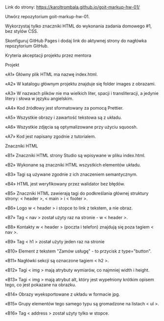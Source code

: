 Link do strony: https://karoltrombala.github.io/goit-markup-hw-01/


Utwórz repozytorium goit-markup-hw-01.

Wykorzystaj tylko znaczniki HTML do wykonania zadania domowego #1, bez stylów CSS.

Skonfiguruj GitHub Pages i dodaj link do aktywnej strony do nagłówka repozytorium GitHub.

Kryteria akceptacji projektu przez mentora

Projekt

«A1» Główny plik HTML ma nazwę index.html.

«A2» W katalogu głównym projektu znajduje się folder images z obrazami.

«A3» W nazwach plików nie ma wielkich liter, spacji i transliteracji, a jedynie litery i słowa w języku angielskim.

«A4» Kod źródłowy jest sformatowany za pomocą Prettier.

«A5» Wszystkie obrazy i zawartość tekstowa są z układu.

«A6» Wszystkie zdjęcia są optymalizowane przy użyciu squoosh.

«A7» Kod jest napisany zgodnie z tutorialem.

Znaczniki HTML

«B1» Znaczniki HTML strony Studio są wpisywane w pliku index.html.

«B2» Wykonane są znaczniki HTML wszystkich elementów układu.

«B3» Tagi są używane zgodnie z ich znaczeniem semantycznym.

«B4» HTML jest weryfikowany przez walidator bez błędów.

«B5» Znaczniki HTML zawierają tagi do podkreślania głównej struktury strony: < header >, < main > i < footer >.

«B6» Logo w < header > i stopce to link z tekstem, a nie obraz.

«B7» Tag < nav > został użyty raz na stronie - w < header >.

«B8» Kontakty w < header > (poczta i telefon) znajdują się poza tagiem < nav >.

«B9» Tag < h1 > został użyty jeden raz na stronie

«B10» Element z tekstem "Zamów usługę" - to przycisk z type="button".

«B11» Nagłówki sekcji są oznaczone tagiem < h2 >.

«B12» Tagi < img > mają atrybuty wymiarów, co najmniej width i height.

«B13» Tagi < img > mają atrybut alt, który jest wypełniony krótkim opisem tego, co jest pokazane na obrazku.

«B14» Obrazy wyeksportowane z układu w formacie jpg.

«B15» Grupy elementów tego samego typu są gromadzone na listach < ul >.

«B16» Tag < address > został użyty tylko w stopce.
